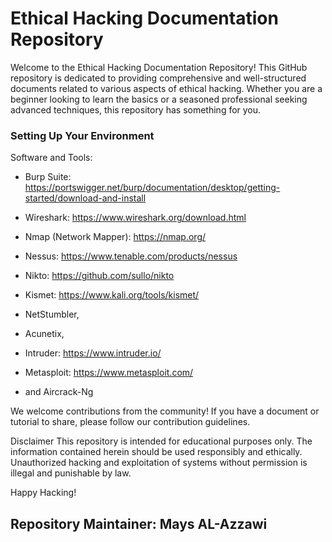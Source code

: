 # Ethical Hacking Documentation Repository

<p> Welcome to the Ethical Hacking Documentation Repository! This GitHub repository is dedicated to providing comprehensive and well-structured documents related to various aspects of ethical hacking. Whether you are a beginner looking to learn the basics or a seasoned professional seeking advanced techniques, this repository has something for you.</p>


<h3> Setting Up Your Environment </h3>
   
<p>Software and Tools: </p>

- Burp Suite: https://portswigger.net/burp/documentation/desktop/getting-started/download-and-install

- Wireshark: https://www.wireshark.org/download.html 

- Nmap (Network Mapper): https://nmap.org/

- Nessus: https://www.tenable.com/products/nessus

- Nikto: https://github.com/sullo/nikto

- Kismet: https://www.kali.org/tools/kismet/

- NetStumbler, 

- Acunetix, 

- Intruder: https://www.intruder.io/

- Metasploit: https://www.metasploit.com/

- and Aircrack-Ng

<p>We welcome contributions from the community! If you have a document or tutorial to share, please follow our contribution guidelines.</p>

</h3>Disclaimer</h3>
This repository is intended for educational purposes only. The information contained herein should be used responsibly and ethically. Unauthorized hacking and exploitation of systems without permission is illegal and punishable by law.

Happy Hacking!

## Repository Maintainer: Mays AL-Azzawi

